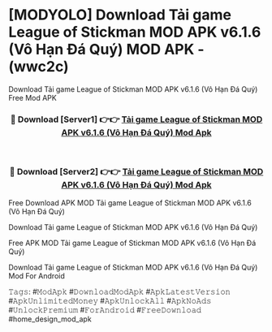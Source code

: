 # [MODYOLO] Download Tải game League of Stickman MOD APK v6.1.6 (Vô Hạn Đá Quý) MOD APK - (wwc2c)
Download Tải game League of Stickman MOD APK v6.1.6 (Vô Hạn Đá Quý) Free Mod APK

<div align="center">
<h3>🔴 Download [Server1] 👉👉 <a href="https://apk-comot.site?title=Tải_game_League_of_Stickman_MOD_APK_v6.1.6_(Vô_Hạn_Đá_Quý)">Tải game League of Stickman MOD APK v6.1.6 (Vô Hạn Đá Quý) Mod Apk</a></h3><br>

<h3>🔴 Download [Server2] 👉👉 <a href="https://apk-comot.site?title=Tải_game_League_of_Stickman_MOD_APK_v6.1.6_(Vô_Hạn_Đá_Quý)">Tải game League of Stickman MOD APK v6.1.6 (Vô Hạn Đá Quý) Mod Apk</a></h3>
</div>


Free Download APK MOD Tải game League of Stickman MOD APK v6.1.6 (Vô Hạn Đá Quý)

Download Tải game League of Stickman MOD APK v6.1.6 (Vô Hạn Đá Quý) 

Free APK MOD Tải game League of Stickman MOD APK v6.1.6 (Vô Hạn Đá Quý) 

Download Tải game League of Stickman MOD APK v6.1.6 (Vô Hạn Đá Quý) Mod For Android

𝚃𝚊𝚐𝚜: #𝙼𝚘𝚍𝙰𝚙𝚔 #𝙳𝚘𝚠𝚗𝚕𝚘𝚊𝚍𝙼𝚘𝚍𝙰𝚙𝚔 #𝙰𝚙𝚔𝙻𝚊𝚝𝚎𝚜𝚝𝚅𝚎𝚛𝚜𝚒𝚘𝚗 #𝙰𝚙𝚔𝚄𝚗𝚕𝚒𝚖𝚒𝚝𝚎𝚍𝙼𝚘𝚗𝚎𝚢 #𝙰𝚙𝚔𝚄𝚗𝚕𝚘𝚌𝚔𝙰𝚕𝚕 #𝙰𝚙𝚔𝙽𝚘𝙰𝚍𝚜 #𝚄𝚗𝚕𝚘𝚌𝚔𝙿𝚛𝚎𝚖𝚒𝚞𝚖 #𝙵𝚘𝚛𝙰𝚗𝚍𝚛𝚘𝚒𝚍 #𝙵𝚛𝚎𝚎𝙳𝚘𝚠𝚗𝚕𝚘𝚊𝚍 #home_design_mod_apk